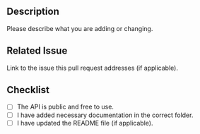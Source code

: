 ## Description

Please describe what you are adding or changing.

## Related Issue

Link to the issue this pull request addresses (if applicable).

## Checklist

- [ ] The API is public and free to use.
- [ ] I have added necessary documentation in the correct folder.
- [ ] I have updated the README file (if applicable).
